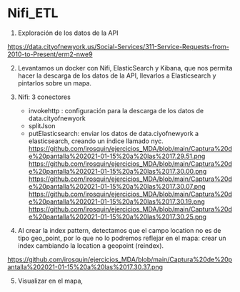 # Nifi_ETL

1. Exploración de los datos de la API 

https://data.cityofnewyork.us/Social-Services/311-Service-Requests-from-2010-to-Present/erm2-nwe9

2. Levantamos un docker con Nifi, ElasticSearch y Kibana, que nos permita hacer la descarga de los datos de la API, llevarlos a Elasticsearch y pintarlos sobre un mapa.

3. Nifi: 3 conectores
   - invokehttp : configuración para la descarga de los datos de data.cityofnewyork
   - splitJson
   - putElasticsearch: enviar los datos de data.ciyofnewyork a elasticsearch, creando un índice llamado nyc.
https://github.com/irosquin/ejercicios_MDA/blob/main/Captura%20de%20pantalla%202021-01-15%20a%20las%2017.29.51.png
https://github.com/irosquin/ejercicios_MDA/blob/main/Captura%20de%20pantalla%202021-01-15%20a%20las%2017.30.00.png
https://github.com/irosquin/ejercicios_MDA/blob/main/Captura%20de%20pantalla%202021-01-15%20a%20las%2017.30.07.png
https://github.com/irosquin/ejercicios_MDA/blob/main/Captura%20de%20pantalla%202021-01-15%20a%20las%2017.30.19.png
https://github.com/irosquin/ejercicios_MDA/blob/main/Captura%20de%20pantalla%202021-01-15%20a%20las%2017.30.25.png

4. Al crear la index pattern, detectamos que el campo location no es de tipo geo_point, por lo que no lo podremos reflejar en el mapa: crear un index cambiando la location a geopoint (reindex).

https://github.com/irosquin/ejercicios_MDA/blob/main/Captura%20de%20pantalla%202021-01-15%20a%20las%2017.30.37.png

5. Visualizar en el mapa,
   
